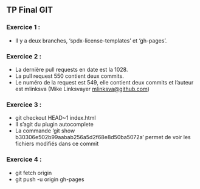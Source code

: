 ## TP Final GIT 

### Exercice 1 :
- Il y a deux branches, ‘spdx-license-templates’ et ‘gh-pages’.

### Exercice 2 :
- La dernière pull requests en date est la 1028.
- La pull request 550 contient deux commits.
- Le numéro de la request est 549, elle contient deux commits et l’auteur est mlinksva (Mike Linksvayer mlinksva@github.com) 

### Exercice 3 :
- git checkout HEAD~1 index.html
- Il s’agit du plugin autocomplete
- La commande ‘git show b30306e502b99aabab256a5d2f68e8d50ba5072a’ permet de voir les fichiers modifiés dans ce commit 

### Exercice 4 :
- git fetch origin
- git push -u origin gh-pages 

